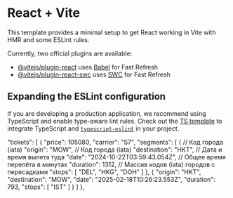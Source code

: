 # React + Vite

This template provides a minimal setup to get React working in Vite with HMR and some ESLint rules.

Currently, two official plugins are available:

-   [@vitejs/plugin-react](https://github.com/vitejs/vite-plugin-react/blob/main/packages/plugin-react/README.md) uses [Babel](https://babeljs.io/) for Fast Refresh
-   [@vitejs/plugin-react-swc](https://github.com/vitejs/vite-plugin-react-swc) uses [SWC](https://swc.rs/) for Fast Refresh

## Expanding the ESLint configuration

If you are developing a production application, we recommend using TypeScript and enable type-aware lint rules. Check out the [TS template](https://github.com/vitejs/vite/tree/main/packages/create-vite/template-react-ts) to integrate TypeScript and [`typescript-eslint`](https://typescript-eslint.io) in your project.

"tickets": [
{
"price": 105080,
"carrier": "S7",
"segments": [
{
// Код города (iata)
"origin": "MOW",
// Код города (iata)
"destination": "HKT",
// Дата и время вылета туда
"date": "2024-10-22T03:59:43.054Z",
// Общее время перелёта в минутах
"duration": 1312,
// Массив кодов (iata) городов с пересадками
"stops": [
"DEL",
"HKG",
"DOH"
]
},
{
"origin": "HKT",
"destination": "MOW",
"date": "2025-02-18T10:26:23.553Z",
"duration": 793,
"stops": [
"IST"
]
}
]
},
